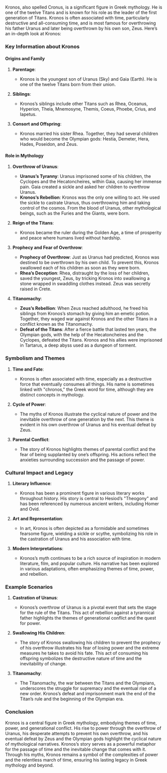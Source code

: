 Kronos, also spelled Cronus, is a significant figure in Greek mythology. He is one of the twelve Titans and is known for his role as the leader of the first generation of Titans. Kronos is often associated with time, particularly destructive and all-consuming time, and is most famous for overthrowing his father Uranus and later being overthrown by his own son, Zeus. Here’s an in-depth look at Kronos:

### Key Information about Kronos

#### Origins and Family
1. **Parentage**:
   - Kronos is the youngest son of Uranus (Sky) and Gaia (Earth). He is one of the twelve Titans born from their union.

2. **Siblings**:
   - Kronos’s siblings include other Titans such as Rhea, Oceanus, Hyperion, Theia, Mnemosyne, Themis, Coeus, Phoebe, Crius, and Iapetus.

3. **Consort and Offspring**:
   - Kronos married his sister Rhea. Together, they had several children who would become the Olympian gods: Hestia, Demeter, Hera, Hades, Poseidon, and Zeus.

#### Role in Mythology

1. **Overthrow of Uranus**:
   - **Uranus’s Tyranny**: Uranus imprisoned some of his children, the Cyclopes and the Hecatoncheires, within Gaia, causing her immense pain. Gaia created a sickle and asked her children to overthrow Uranus.
   - **Kronos’s Rebellion**: Kronos was the only one willing to act. He used the sickle to castrate Uranus, thus overthrowing him and taking control of the cosmos. From the blood of Uranus, other mythological beings, such as the Furies and the Giants, were born.

2. **Reign of the Titans**:
   - Kronos became the ruler during the Golden Age, a time of prosperity and peace where humans lived without hardship.

3. **Prophecy and Fear of Overthrow**:
   - **Prophecy of Overthrow**: Just as Uranus had predicted, Kronos was destined to be overthrown by his own child. To prevent this, Kronos swallowed each of his children as soon as they were born.
   - **Rhea’s Deception**: Rhea, distraught by the loss of her children, saved the youngest, Zeus, by tricking Kronos into swallowing a stone wrapped in swaddling clothes instead. Zeus was secretly raised in Crete.

4. **Titanomachy**:
   - **Zeus’s Rebellion**: When Zeus reached adulthood, he freed his siblings from Kronos’s stomach by giving him an emetic potion. Together, they waged war against Kronos and the other Titans in a conflict known as the Titanomachy.
   - **Defeat of the Titans**: After a fierce battle that lasted ten years, the Olympian gods, with the help of the Hecatoncheires and the Cyclopes, defeated the Titans. Kronos and his allies were imprisoned in Tartarus, a deep abyss used as a dungeon of torment.

### Symbolism and Themes

1. **Time and Fate**:
   - Kronos is often associated with time, especially as a destructive force that eventually consumes all things. His name is sometimes linked with "chronos," the Greek word for time, although they are distinct concepts in mythology.

2. **Cycle of Power**:
   - The myths of Kronos illustrate the cyclical nature of power and the inevitable overthrow of one generation by the next. This theme is evident in his own overthrow of Uranus and his eventual defeat by Zeus.

3. **Parental Conflict**:
   - The story of Kronos highlights themes of parental conflict and the fear of being supplanted by one’s offspring. His actions reflect the anxieties surrounding succession and the passage of power.

### Cultural Impact and Legacy

1. **Literary Influence**:
   - Kronos has been a prominent figure in various literary works throughout history. His story is central to Hesiod’s "Theogony" and has been referenced by numerous ancient writers, including Homer and Ovid.

2. **Art and Representation**:
   - In art, Kronos is often depicted as a formidable and sometimes fearsome figure, wielding a sickle or scythe, symbolizing his role in the castration of Uranus and his association with time.

3. **Modern Interpretations**:
   - Kronos’s myth continues to be a rich source of inspiration in modern literature, film, and popular culture. His narrative has been explored in various adaptations, often emphasizing themes of time, power, and rebellion.

### Example Scenarios

1. **Castration of Uranus**:
   - Kronos’s overthrow of Uranus is a pivotal event that sets the stage for the rule of the Titans. This act of rebellion against a tyrannical father highlights the themes of generational conflict and the quest for power.

2. **Swallowing His Children**:
   - The story of Kronos swallowing his children to prevent the prophecy of his overthrow illustrates his fear of losing power and the extreme measures he takes to avoid his fate. This act of consuming his offspring symbolizes the destructive nature of time and the inevitability of change.

3. **Titanomachy**:
   - The Titanomachy, the war between the Titans and the Olympians, underscores the struggle for supremacy and the eventual rise of a new order. Kronos’s defeat and imprisonment mark the end of the Titan’s rule and the beginning of the Olympian era.

### Conclusion

Kronos is a central figure in Greek mythology, embodying themes of time, power, and generational conflict. His rise to power through the overthrow of Uranus, his desperate attempts to prevent his own overthrow, and his eventual defeat by Zeus and the Olympian gods highlight the cyclical nature of mythological narratives. Kronos’s story serves as a powerful metaphor for the passage of time and the inevitable change that comes with it. Through his myths, Kronos remains a symbol of the complexities of power and the relentless march of time, ensuring his lasting legacy in Greek mythology and beyond.

